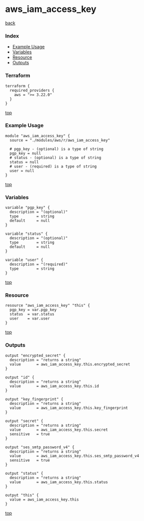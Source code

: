 # aws_iam_access_key
[back](../aws.md)
### Index
- [Example Usage](#example-usage)
- [Variables](#variables)
- [Resource](#resource)
- [Outputs](#outputs)
### Terraform
```hcl
terraform {
  required_providers {
    aws = ">= 3.22.0"
  }
}
```
[top](#index)
### Example Usage
```hcl
module "aws_iam_access_key" {
  source = "./modules/aws/r/aws_iam_access_key"

  # pgp_key - (optional) is a type of string
  pgp_key = null
  # status - (optional) is a type of string
  status = null
  # user - (required) is a type of string
  user = null
}
```
[top](#index)
### Variables
```hcl
variable "pgp_key" {
  description = "(optional)"
  type        = string
  default     = null
}

variable "status" {
  description = "(optional)"
  type        = string
  default     = null
}

variable "user" {
  description = "(required)"
  type        = string
}
```
[top](#index)

### Resource
```hcl
resource "aws_iam_access_key" "this" {
  pgp_key = var.pgp_key
  status  = var.status
  user    = var.user
}
```
[top](#index)
### Outputs
```hcl
output "encrypted_secret" {
  description = "returns a string"
  value       = aws_iam_access_key.this.encrypted_secret
}

output "id" {
  description = "returns a string"
  value       = aws_iam_access_key.this.id
}

output "key_fingerprint" {
  description = "returns a string"
  value       = aws_iam_access_key.this.key_fingerprint
}

output "secret" {
  description = "returns a string"
  value       = aws_iam_access_key.this.secret
  sensitive   = true
}

output "ses_smtp_password_v4" {
  description = "returns a string"
  value       = aws_iam_access_key.this.ses_smtp_password_v4
  sensitive   = true
}

output "status" {
  description = "returns a string"
  value       = aws_iam_access_key.this.status
}

output "this" {
  value = aws_iam_access_key.this
}
```
[top](#index)
